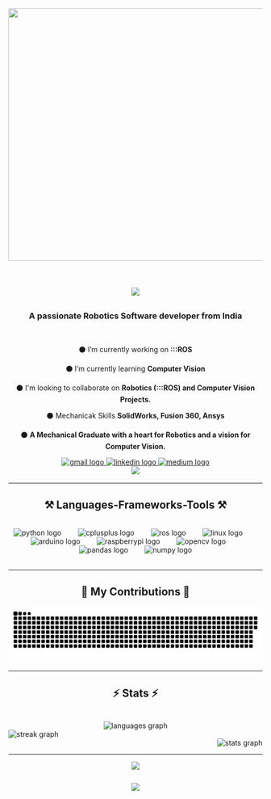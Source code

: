 <div align="center">
<img src="https://github.com/aaqibmahamood/aaqibmahamood/blob/master/S4CJr.gif" width="1000" height="500"/> 
<div>
<h1 align="center">
    <img src="https://readme-typing-svg.herokuapp.com/?font=Righteous&size=35&center=true&vCenter=true&width=500&height=70&duration=4000&lines=Hi+There!;+I'm+Aaqib+Mahamood!;" />
</h1>

<h3 align="center">A passionate Robotics Software developer from India</h3>

<br/>

<div align="center">
 
 ⚫ I’m currently working on **:::ROS**
 
 ⚫ I’m currently learning **Computer Vision**

 ⚫ I'm looking to collaborate on  **Robotics (:::ROS) and Computer Vision Projects.**

 ⚫ Mechanicak Skills **SolidWorks, Fusion 360, Ansys**

 ⚫ **A Mechanical Graduate with a heart for Robotics and a vision for Computer Vision.**
 
 </div>
 
<div align="center"> 
  <a href="mailto:aaqib.mahamood@gmail.com">
     <img src="https://raw.githubusercontent.com/maurodesouza/profile-readme-generator/master/src/assets/icons/social/gmail/default.svg" width="75" height="50" alt="gmail logo"  />
  </a>
  <a href="https://linkedin.com/in/aaqib-mahamood/" target="_blank">
    <img src="https://raw.githubusercontent.com/maurodesouza/profile-readme-generator/master/src/assets/icons/social/linkedin/default.svg" width="75" height="50" alt="linkedin logo"  />
  </a>
  <a href="https://medium.com/@aaqibmahamood" target="_blank">
     <img src="https://raw.githubusercontent.com/maurodesouza/profile-readme-generator/master/src/assets/icons/social/medium/default.svg" width="75" height="50" alt="medium logo"  />
  </a>
</div>

<div align="center">
  <img height="500" src="https://s11.gifyu.com/images/S4Coi.gif"  />
</div>
 <hr/>
<h2 align="center">⚒️ Languages-Frameworks-Tools ⚒️</h2>
<br/>
<div align="center">
    <img src="https://cdn.jsdelivr.net/gh/devicons/devicon/icons/python/python-original.svg" height="50" alt="python logo"  />
    <img width="25" />
    <img src="https://cdn.jsdelivr.net/gh/devicons/devicon/icons/cplusplus/cplusplus-original.svg" height="50" alt="cplusplus logo"  />
    <img width="25" />
    <img src="https://skillicons.dev/icons?i=ros" height="50" alt="ros logo"  />
    <img width="25" />
    <img src="https://cdn.jsdelivr.net/gh/devicons/devicon/icons/linux/linux-original.svg" height="50" alt="linux logo"  />
    <img width="25" />
    <img src="https://cdn.jsdelivr.net/gh/devicons/devicon/icons/arduino/arduino-original.svg" height="50" alt="arduino logo"  />
    <img width="25" />
    <img src="https://cdn.jsdelivr.net/gh/devicons/devicon/icons/raspberrypi/raspberrypi-original.svg" height="50" alt="raspberrypi logo"  />
    <img width="25" />
    <img src="https://cdn.jsdelivr.net/gh/devicons/devicon/icons/opencv/opencv-original.svg" height="50" alt="opencv logo"  />
    <img width="25" />
    <img src="https://cdn.jsdelivr.net/gh/devicons/devicon/icons/pandas/pandas-original.svg" height="50" alt="pandas logo"  />
    <img width="25" />
    <img src="https://cdn.jsdelivr.net/gh/devicons/devicon/icons/numpy/numpy-original.svg" height="50" alt="numpy logo"  />
</div>
<br/>
<hr>
<div align="center">
  <h2>🐍 My Contributions 🐍</h2>
  <img alt="snake eating my contributions" src="https://raw.githubusercontent.com/aaqibmahamood/aaqibmahamood/output/github-contribution-grid-snake.svg" />
  <br/>
<div>
<hr>
<h2 align="center">⚡ Stats ⚡</h2>
<br>
<div align=center>
 <img src="https://github-readme-stats.vercel.app/api/top-langs?username=aaqibmahamood&locale=en&hide_title=false&layout=compact&card_width=400&langs_count=5&theme=chartreuse-dark&hide_border=true&order=2" height="200" alt="languages graph">
<div align=left>
  <img src="https://streak-stats.demolab.com?user=aaqibmahamood&locale=en&mode=daily&theme=chartreuse-dark&hide_border=true&border_radius=5&order=3" height="200" alt="streak graph">
<div>
<div align=right>   
  <img src="https://github-readme-stats.vercel.app/api?username=aaqibmahamood&hide_title=false&hide_rank=false&show_icons=true&include_all_commits=true&count_private=true&disable_animations=false&theme=chartreuse-dark&locale=en&hide_border=true&order=1" height="200" alt="stats graph">
<div>
<hr/>
<div align="center">
  <img src="https://profile-counter.glitch.me/aaqibmahamood/count.svg?"  />
</div>
<h3 align="center">
    <img src="https://readme-typing-svg.herokuapp.com/?font=Righteous&size=25&center=true&vCenter=true&width=500&height=70&duration=4000&lines=Thanks+for+visiting!+✌️;+Shoot+me+a+message+on+Linkedin!;I'm+always+down+to+collab+:)">
</h3>
